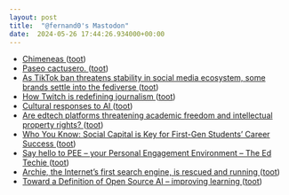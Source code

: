 ```yaml
---
layout: post
title:  "@fernand0's Mastodon"
date:  2024-05-26 17:44:26.934000+00:00
---
```

*  [Chimeneas ](https://www.flickr.com/photos/fernand0/53715316731) ([toot](https://mastodon.social/@fernand0/112508630920865845))
*  [Paseo cactusero. ](https://avecesunafoto.wordpress.com/2024/05/26/paseo-cactusero) ([toot](https://mastodon.social/@fernand0/112508532073039891))
*  [As TikTok ban threatens stability in social media ecosystem, some brands settle into the fediverse ](https://digiday.com/marketing/as-tiktok-ban-threatens-stability-in-social-media-ecosystem-some-brands-settle-into-the-fediverse) ([toot](https://mastodon.social/@fernand0/112508466656753971))
*  [How Twitch is redefining journalism ](https://www.futurity.org/twitch-journalism-3214422) ([toot](https://mastodon.social/@fernand0/112508416854039663))
*  [Cultural responses to AI ](https://aiandacademia.substack.com/p/cultural-responses-to-a) ([toot](https://mastodon.social/@fernand0/112508116248049831))
*  [Are edtech platforms threatening academic freedom and intellectual property rights? ](https://www.ei-ie.org/en/item/28554:are-edtech-platforms-threatening-academic-freedom-and-intellectual-property-right) ([toot](https://mastodon.social/@fernand0/112507871913816186))
*  [Who You Know: Social Capital is Key for First-Gen Students’ Career Success ](https://www.the74million.org/article/who-you-know-social-capital-is-key-for-first-gen-students-career-success) ([toot](https://mastodon.social/@fernand0/112507712967437315))
*  [Say hello to PEE – your Personal Engagement Environment – The Ed Techie ](https://blog.edtechie.net/digital-scholarship/say-hello-to-pee-your-personal-engagement-environment) ([toot](https://mastodon.social/@fernand0/112507349116666246))
*  [Archie, the Internet’s first search engine, is rescued and running ](https://arstechnica.com/gadgets/2024/05/archie-the-internets-first-search-engine-is-rescued-and-running) ([toot](https://mastodon.social/@fernand0/112507087985017950))
*  [Toward a Definition of Open Source AI – improving learning ](https://opencontent.org/blog/archives/750) ([toot](https://mastodon.social/@fernand0/112506818193836397))
